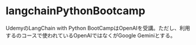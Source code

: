 # langchainPythonBootcamp
UdemyのLangChain with Python BootCampはOpenAIを受講。ただし、利用するのコースで使われているOpenAIではなくがGoogle Geminiとする。

